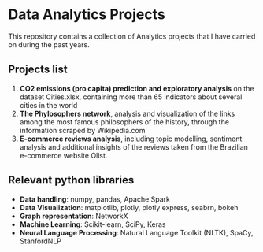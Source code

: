 # Data Analytics Projects
This repository contains a collection of Analytics projects that I have carried on during the past years.

## Projects list

1. **CO2 emissions (pro capita) prediction and exploratory analysis** on the dataset Cities.xlsx, containing more than 65 indicators about several cities in the world
2. **The Phylosophers network**, analysis and visualization of the links among the most famous philosophers of the history, through the information scraped by Wikipedia.com
3. **E-commerce reviews analysis**, including topic modelling, sentiment analysis and additional insights of the reviews taken from the Brazilian e-commerce website Olist.


## Relevant python libraries
- **Data handling**: numpy, pandas, Apache Spark
- **Data Visualization**: matplotlib, plotly, plotly express, seabrn, bokeh
- **Graph representation**: NetworkX
- **Machine Learning**: Scikit-learn, SciPy, Keras
- **Neural Language Processing**: Natural Language Toolkit (NLTK), SpaCy, StanfordNLP

